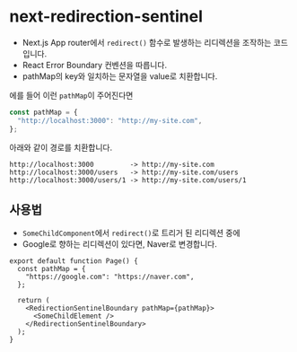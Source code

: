 # next-redirection-sentinel

- Next.js App router에서 `redirect()` 함수로 발생하는 리디렉션을 조작하는 코드입니다.
- React Error Boundary 컨벤션을 따릅니다.
- pathMap의 key와 일치하는 문자열을 value로 치환합니다.

에를 들어 이런 `pathMap`이 주어진다면

```javascript
const pathMap = {
  "http://localhost:3000": "http://my-site.com",
};
```

아래와 같이 경로를 치환합니다.

```plainText
http://localhost:3000         -> http://my-site.com
http://localhost:3000/users   -> http://my-site.com/users
http://localhost:3000/users/1 -> http://my-site.com/users/1
```

## 사용법

- `SomeChildComponent`에서 `redirect()`로 트리거 된 리디렉션 중에
- Google로 향하는 리디렉션이 있다면, Naver로 변경합니다.

```tsx
export default function Page() {
  const pathMap = {
    "https://google.com": "https://naver.com",
  };

  return (
    <RedirectionSentinelBoundary pathMap={pathMap}>
      <SomeChildElement />
    </RedirectionSentinelBoundary>
  );
}
```

